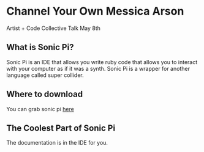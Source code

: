 # Channel Your Own Messica Arson
Artist + Code Collective Talk May 8th

## What is Sonic Pi?
Sonic Pi is an IDE that allows you write ruby code that allows you to interact with your computer as if it was a synth. Sonic Pi is a wrapper for another language called super collider.

## Where to download
You can grab sonic pi [here](https://sonic-pi.net/)

## The Coolest Part of Sonic Pi
The documentation is in the IDE for you.
